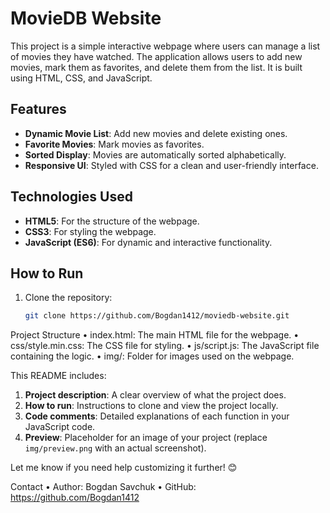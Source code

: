# MovieDB Website

This project is a simple interactive webpage where users can manage a list of movies they have watched. The application allows users to add new movies, mark them as favorites, and delete them from the list. It is built using HTML, CSS, and JavaScript.

## Features

- **Dynamic Movie List**: Add new movies and delete existing ones.
- **Favorite Movies**: Mark movies as favorites.
- **Sorted Display**: Movies are automatically sorted alphabetically.
- **Responsive UI**: Styled with CSS for a clean and user-friendly interface.

## Technologies Used

- **HTML5**: For the structure of the webpage.
- **CSS3**: For styling the webpage.
- **JavaScript (ES6)**: For dynamic and interactive functionality.

## How to Run

1. Clone the repository:
   ```bash
   git clone https://github.com/Bogdan1412/moviedb-website.git
   ```

Project Structure
• index.html: The main HTML file for the webpage.
• css/style.min.css: The CSS file for styling.
• js/script.js: The JavaScript file containing the logic.
• img/: Folder for images used on the webpage.

This README includes:
1. **Project description**: A clear overview of what the project does.
2. **How to run**: Instructions to clone and view the project locally.
3. **Code comments**: Detailed explanations of each function in your JavaScript code.
4. **Preview**: Placeholder for an image of your project (replace `img/preview.png` with an actual screenshot).

Let me know if you need help customizing it further! 😊

Contact
• Author: Bogdan Savchuk
• GitHub: https://github.com/Bogdan1412


